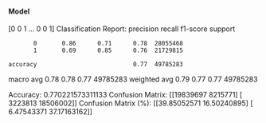 #### Model
[0 0 1 ... 0 0 1]
Classification Report:
              precision    recall  f1-score   support

           0       0.86      0.71      0.78  28055468
           1       0.69      0.85      0.76  21729815

    accuracy                           0.77  49785283
   macro avg       0.78      0.78      0.77  49785283
weighted avg       0.79      0.77      0.77  49785283

Accuracy: 0.770221573311133
Confusion Matrix:
[[19839697  8215771]
 [ 3223813 18506002]]
Confusion Matrix (%):
[[39.85052571 16.50240895]
 [ 6.47543371 37.17163162]]
